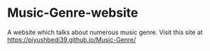 # Music-Genre-website
A website which talks about numerous music genre. Visit this site at https://piyushbedi39.github.io/Music-Genre/
